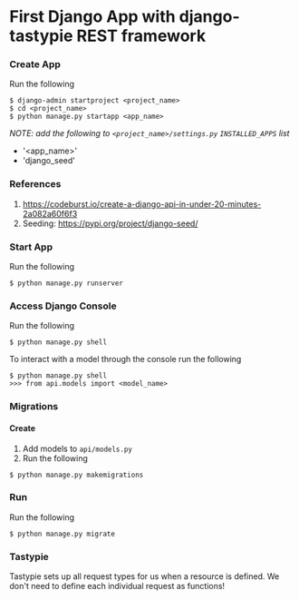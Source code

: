 # First Django App with django-tastypie REST framework

### Create App
Run the following
```shell
$ django-admin startproject <project_name>
$ cd <project_name>
$ python manage.py startapp <app_name>
```

*NOTE: add the following to `<project_name>/settings.py` `INSTALLED_APPS` list*
- '<app_name>'
- 'django_seed'


### References
1) https://codeburst.io/create-a-django-api-in-under-20-minutes-2a082a60f6f3
2) Seeding: https://pypi.org/project/django-seed/

### Start App
Run the following
```shell
$ python manage.py runserver
```

### Access Django Console
Run the following
```shell
$ python manage.py shell
```

To interact with a model through the console run the following
```shell
$ python manage.py shell
>>> from api.models import <model_name>
```
### Migrations

#### Create
1) Add models to `api/models.py`
2) Run the following
```shell
$ python manage.py makemigrations
```

### Run
Run the following
```shell
$ python manage.py migrate
```

### Tastypie
Tastypie sets up all request types for us when a resource is defined. We don't need to define each individual request as functions!
